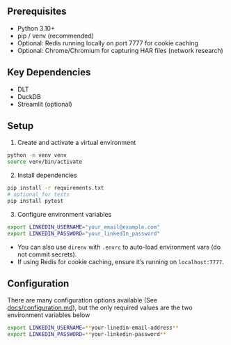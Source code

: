 
## Prerequisites
- Python 3.10+
- pip / venv (recommended)
- Optional: Redis running locally on port 7777 for cookie caching
- Optional: Chrome/Chromium for capturing HAR files (network research)

## Key Dependencies
- DLT
- DuckDB
- Streamlit (optional)

## Setup

1) Create and activate a virtual environment
```bash
python -m venv venv
source venv/bin/activate
```

2) Install dependencies
```bash
pip install -r requirements.txt
# optional for tests
pip install pytest
```


3) Configure environment variables
```bash
export LINKEDIN_USERNAME="your_email@example.com"
export LINKEDIN_PASSWORD="your_linkedIn_password"
```

- You can also use `direnv` with `.envrc` to auto-load environment vars (do not commit secrets).
- If using Redis for cookie caching, ensure it’s running on `localhost:7777`.


## Configuration
There are many configuration options available (See [docs/configuration.md](docs/configuration.md)), but the only required values are the two environment variables below
```bash
export LINKEDIN_USERNAME=**your-linedin-email-address**
export LINKEDIN_PASSWORD=**your-linkedin-password**
```
